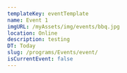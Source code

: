 ```yaml
---
templateKey: eventTemplate
name: Event 1
imgURL: /myAssets/img/events/bbq.jpg
location: Online
description: testing
DT: Today
slug: /programs/Events/event/
isCurrentEvent: false
---
```

